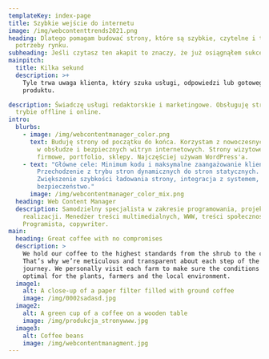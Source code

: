 ```yaml
---
templateKey: index-page
title: Szybkie wejście do internetu
image: /img/webcontenttrends2021.png
heading: Dlatego pomagam budować strony, które są szybkie, czytelne i trafiają w
  potrzeby rynku.
subheading: Jeśli czytasz ten akapit to znaczy, że już osiągnąłem sukces :)
mainpitch:
  title: Kilka sekund
  description: >+
    Tyle trwa uwaga klienta, który szuka usługi, odpowiedzi lub gotowego
    produktu. 

description: Świadczę usługi redaktorskie i marketingowe. Obsługuję strony w
  trybie offline i online.
intro:
  blurbs:
    - image: /img/webcontentmanager_color.png
      text: Buduję strony od początku do końca. Korzystam z nowoczesnych, przyjaznych
        w obsłudze i bezpiecznych witryn internetowych. Strony wizytowe,
        firmowe, portfolio, sklepy. Najczęściej używam WordPress'a.
    - text: "Główne cele: Minimum kodu i maksymalne zaangażowanie klienta.
        Przechodzenie z trybu stron dynamicznych do stron statycznych.
        Zwiększenie szybkości ładowania strony, integracja z systemem,
        bezpieczeństwo."
      image: /img/webcontentmanager_color_mix.png
  heading: Web Content Manager
  description: Samodzielny specjalista w zakresie programowania, projektowania i
    realizacji. Menedżer treści multimedialnych, WWW, treści społecznościowych.
    Programista, copywriter.
main:
  heading: Great coffee with no compromises
  description: >
    We hold our coffee to the highest standards from the shrub to the cup.
    That’s why we’re meticulous and transparent about each step of the coffee’s
    journey. We personally visit each farm to make sure the conditions are
    optimal for the plants, farmers and the local environment.
  image1:
    alt: A close-up of a paper filter filled with ground coffee
    image: /img/0002sadasd.jpg
  image2:
    alt: A green cup of a coffee on a wooden table
    image: /img/produkcja_stronywww.jpg
  image3:
    alt: Coffee beans
    image: /img/webcontentmanagment.jpg
---
```

